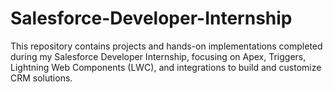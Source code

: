 # Salesforce-Developer-Internship
This repository contains projects and hands-on implementations completed during my Salesforce Developer Internship, focusing on Apex, Triggers, Lightning Web Components (LWC), and integrations to build and customize CRM solutions.
